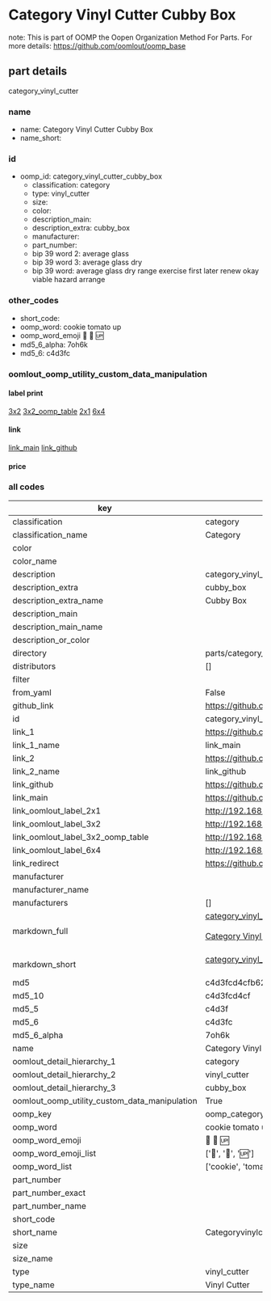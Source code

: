# Category Vinyl Cutter Cubby Box  

note: This is part of OOMP the Oopen Organization Method For Parts. For more details: https://github.com/oomlout/oomp_base

##  part details
  



category_vinyl_cutter



### name
* name: Category Vinyl Cutter Cubby Box
* name_short: 
### id
* oomp_id: category_vinyl_cutter_cubby_box
  * classification: category
  * type: vinyl_cutter
  * size: 
  * color: 
  * description_main: 
  * description_extra: cubby_box
  * manufacturer: 
  * part_number: 
  * bip 39 word 2: average glass
  * bip 39 word 3: average glass dry
  * bip 39 word: average glass dry range exercise first later renew okay viable hazard arrange

### other_codes
* short_code: 
* oomp_word: cookie tomato up
* oomp_word_emoji :cookie: :tomato: :up:
* md5_6_alpha: 7oh6k
* md5_6: c4d3fc






### oomlout_oomp_utility_custom_data_manipulation
#### label print
[3x2](http://192.168.1.245:1112/?label=oomp%207oh6k)
[3x2_oomp_table](http://192.168.1.108:1112/?label=oomp%207oh6k)
[2x1](http://192.168.1.242:1112/?label=oomp%207oh6k)
[6x4](http://192.168.1.55:1112/?label=oomp%207oh6k)    

#### link

[link_main](https://github.com/oomlout/oomlout_oomp_version_1_messy/tree/main/parts/category_vinyl_cutter_cubby_box) [link_github](https://github.com/oomlout/oomlout_oomp_version_1_messy/tree/main/parts/category_vinyl_cutter_cubby_box)                             

#### price







### all codes 
| key | value |  
| --- | --- |  
| classification | category |  
| classification_name | Category |  
| color |  |  
| color_name |  |  
| description | category_vinyl_cutter |  
| description_extra | cubby_box |  
| description_extra_name | Cubby Box |  
| description_main |  |  
| description_main_name |  |  
| description_or_color |   |  
| directory | parts/category_vinyl_cutter_cubby_box |  
| distributors | [] |  
| filter |  |  
| from_yaml | False |  
| github_link | https://github.com/oomlout/oomlout_oomp_part_src/tree/main/parts/category_vinyl_cutter_cubby_box |  
| id | category_vinyl_cutter_cubby_box |  
| link_1 | https://github.com/oomlout/oomlout_oomp_version_1_messy/tree/main/parts/category_vinyl_cutter_cubby_box |  
| link_1_name | link_main |  
| link_2 | https://github.com/oomlout/oomlout_oomp_version_1_messy/tree/main/parts/category_vinyl_cutter_cubby_box |  
| link_2_name | link_github |  
| link_github | https://github.com/oomlout/oomlout_oomp_version_1_messy/tree/main/parts/category_vinyl_cutter_cubby_box |  
| link_main | https://github.com/oomlout/oomlout_oomp_version_1_messy/tree/main/parts/category_vinyl_cutter_cubby_box |  
| link_oomlout_label_2x1 | http://192.168.1.242:1112/?label=oomp%207oh6k |  
| link_oomlout_label_3x2 | http://192.168.1.245:1112/?label=oomp%207oh6k |  
| link_oomlout_label_3x2_oomp_table | http://192.168.1.108:1112/?label=oomp%207oh6k |  
| link_oomlout_label_6x4 | http://192.168.1.55:1112/?label=oomp%207oh6k |  
| link_redirect | https://github.com/oomlout/oomlout_oomp_version_1_messy/tree/main/parts/category_vinyl_cutter_cubby_box |  
| manufacturer |  |  
| manufacturer_name |  |  
| manufacturers | [] |  
| markdown_full | [category_vinyl_cutter_cubby_box](none)<br>[](none)<br>[Category Vinyl Cutter Cubby Box](none)<br><br> |  
| markdown_short | [category_vinyl_cutter_cubby_box](none)<br><br> |  
| md5 | c4d3fcd4cfb62fa95da7ab1c8758b87e |  
| md5_10 | c4d3fcd4cf |  
| md5_5 | c4d3f |  
| md5_6 | c4d3fc |  
| md5_6_alpha | 7oh6k |  
| name | Category Vinyl Cutter Cubby Box |  
| oomlout_detail_hierarchy_1 | category |  
| oomlout_detail_hierarchy_2 | vinyl_cutter |  
| oomlout_detail_hierarchy_3 | cubby_box |  
| oomlout_oomp_utility_custom_data_manipulation | True |  
| oomp_key | oomp_category_vinyl_cutter_cubby_box |  
| oomp_word | cookie tomato up |  
| oomp_word_emoji | :cookie: :tomato: :up: |  
| oomp_word_emoji_list | [':cookie:', ':tomato:', ':up:'] |  
| oomp_word_list | ['cookie', 'tomato', 'up'] |  
| part_number |  |  
| part_number_exact |  |  
| part_number_name |  |  
| short_code |  |  
| short_name | Categoryvinylcutter |  
| size |  |  
| size_name |  |  
| type | vinyl_cutter |  
| type_name | Vinyl Cutter |  

